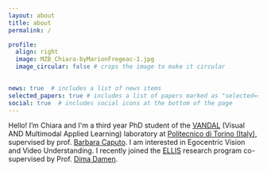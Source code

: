 ```yaml
---
layout: about
title: about
permalink: /

profile:
  align: right
  image: MZB_Chiara-byMarionFregeac-1.jpg
  image_circular: false # crops the image to make it circular
  

news: true  # includes a list of news items
selected_papers: true # includes a list of papers marked as "selected={true}"
social: true  # includes social icons at the bottom of the page
---
```


Hello! I’m Chiara and I'm a third year PhD student of the [VANDAL](http://vandal.polito.it/) (Visual AND Multimodal Applied Learning) laboratory at [Politecnico di Torino (Italy)](https://www.polito.it/), supervised by prof. [Barbara Caputo](https://www.polito.it/en/staff?p=barbara.caputo). I am interested in Egocentric Vision and Video Understanding. I recently joined the [ELLIS](https://ellis.eu/programs) research program co-supervised by Prof. [Dima Damen](http://people.cs.bris.ac.uk/~damen//).
